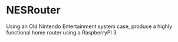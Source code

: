 # NESRouter
Using an Old Nintendo Entertainment system case, produce a highly functional home router using a RaspberryPI 3
